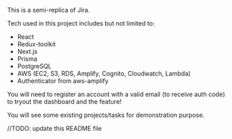 This is a semi-replica of Jira.

Tech used in this project includes but not limited to:

- React
- Redux-toolkit
- Next.js
- Prisma
- PostgreSQL
- AWS (EC2, S3, RDS, Amplify, Cognito, Cloudwatch, Lambda)
- Authenticator from aws-amplify

You will need to register an account with a valid email (to receive auth code) to tryout the dashboard and the feature!

You will see some existing projects/tasks for demonstration purpose.

//TODO: update this README file
